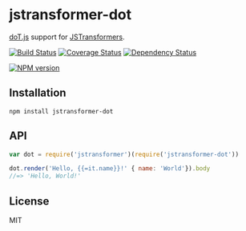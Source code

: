 # jstransformer-dot

[doT.js](https://olado.github.io/doT/) support for [JSTransformers](http://github.com/jstransformers).

[![Build Status](https://img.shields.io/travis/jstransformers/jstransformer-dot/master.svg)](https://travis-ci.org/jstransformers/jstransformer-dot)
[![Coverage Status](https://img.shields.io/codecov/c/github/jstransformers/jstransformer-dot/master.svg)](https://codecov.io/gh/jstransformers/jstransformer-dot)
[![Dependency Status](https://img.shields.io/david/jstransformers/jstransformer-dot/master.svg)](http://david-dm.org/jstransformers/jstransformer-dot)

[![NPM version](https://img.shields.io/npm/v/jstransformer-dot.svg)](https://www.npmjs.org/package/jstransformer-dot)

## Installation

    npm install jstransformer-dot

## API

```js
var dot = require('jstransformer')(require('jstransformer-dot'))

dot.render('Hello, {{=it.name}}!' { name: 'World'}).body
//=> 'Hello, World!'
```

## License

MIT
